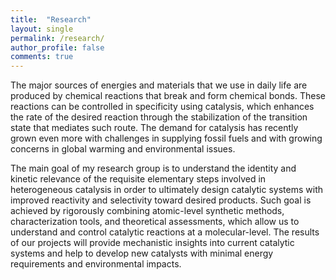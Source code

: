 ```yaml
---
title:  "Research"
layout: single
permalink: /research/
author_profile: false
comments: true
---
```


The major sources of energies and materials that we use in daily life are produced by chemical reactions that break and form chemical bonds. These reactions can be controlled in specificity using catalysis, which enhances the rate of the desired reaction through the stabilization of the transition state that mediates such route. The demand for catalysis has recently grown even more with challenges in supplying fossil fuels and with growing concerns in global warming and environmental issues.
 
The main goal of my research group is to understand the identity and kinetic relevance of the requisite elementary steps involved in heterogeneous catalysis in order to ultimately design catalytic systems with improved reactivity and selectivity toward desired products. Such goal is achieved by rigorously combining atomic-level synthetic methods, characterization tools, and theoretical assessments, which allow us to understand and control catalytic reactions at a molecular-level. The results of our projects will provide mechanistic insights into current catalytic systems and help to develop new catalysts with minimal energy requirements and environmental impacts.
 